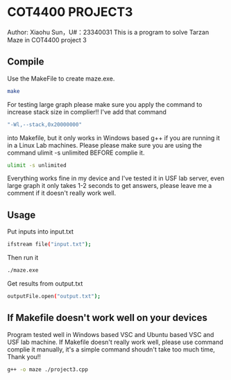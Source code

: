 # COT4400 PROJECT3

Author: Xiaohu Sun，U#：23340031
This is a program to solve Tarzan Maze in COT4400 project 3

## Compile

Use the MakeFile to create maze.exe.

```bash
make
```
For testing large graph please make sure you apply the command to increase stack size in complier!!
I've add that command 
```bash
"-Wl,--stack,0x20000000"
```
into Makefile, but it only works in Windows based g++
if you are running it in a Linux Lab machines. Please please make sure you are using the command ulimit -s unlimited BEFORE complie it.
```bash
ulimit -s unlimited
```
Everything works fine in my device and I've tested it in USF lab server, even large graph it only takes 1-2 seconds to get answers, please leave me a comment if it doesn't really work well.

## Usage


Put inputs into input.txt
```bash
ifstream file("input.txt");
```

Then run it 
```bash
./maze.exe
```

Get results from output.txt
```bash
outputFile.open("output.txt");
```

## If Makefile doesn't work well on your devices
Program tested well in Windows based VSC and Ubuntu based VSC and USF lab machine.
If Makefile doesn't really work well, please use command complie it manually, it's a simple command shoudn't take too much time, Thank you!!
```bash
g++ -o maze ./project3.cpp
``` 

